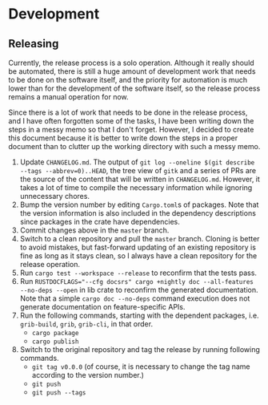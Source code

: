 # Development

## Releasing

Currently, the release process is a solo operation. Although it really should be automated, there is still a huge amount of development work that needs to be done on the software itself, and the priority for automation is much lower than for the development of the software itself, so the release process remains a manual operation for now.

Since there is a lot of work that needs to be done in the release process, and I have often forgotten some of the tasks, I have been writing down the steps in a messy memo so that I don't forget. However, I decided to create this document because it is better to write down the steps in a proper document than to clutter up the working directory with such a messy memo.

1. Update `CHANGELOG.md`.
   The output of `git log --oneline $(git describe --tags --abbrev=0)..HEAD`, the tree view of `gitk` and a series of PRs are the source of the content that will be written in `CHANGELOG.md`. However, it takes a lot of time to compile the necessary information while ignoring unnecessary chores.
2. Bump the version number by editing `Cargo.toml`s of packages.
   Note that the version information is also included in the dependency descriptions since packages in the crate have dependencies.
3. Commit changes above in the `master` branch.
4. Switch to a clean repository and pull the `master` branch.
   Cloning is better to avoid mistakes, but fast-forward updating of an existing repository is fine as long as it stays clean, so I always have a clean repository for the release operation.
5. Run `cargo test --workspace --release` to reconfirm that the tests pass.
6. Run `RUSTDOCFLAGS="--cfg docsrs" cargo +nightly doc --all-features --no-deps --open` in lib crate to reconfirm the generated documentation.
   Note that a simple `cargo doc --no-deps` command execution does not generate documentation on feature-specific APIs.
7. Run the following commands, starting with the dependent packages, i.e. `grib-build`, `grib`, `grib-cli`, in that order.
   - `cargo package`
   - `cargo publish`
8. Switch to the original repository and tag the release by running following commands.
   - `git tag v0.0.0` (of course, it is necessary to change the tag name according to the version number.)
   - `git push`
   - `git push --tags`
